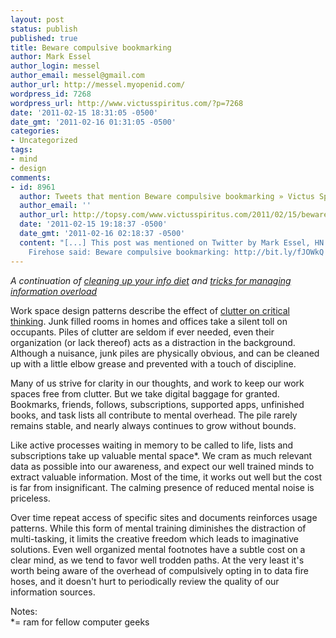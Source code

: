 ```yaml
---
layout: post
status: publish
published: true
title: Beware compulsive bookmarking
author: Mark Essel
author_login: messel
author_email: messel@gmail.com
author_url: http://messel.myopenid.com/
wordpress_id: 7268
wordpress_url: http://www.victusspiritus.com/?p=7268
date: '2011-02-15 18:31:05 -0500'
date_gmt: '2011-02-16 01:31:05 -0500'
categories:
- Uncategorized
tags:
- mind
- design
comments:
- id: 8961
  author: Tweets that mention Beware compulsive bookmarking » Victus Spiritus -- Topsy.com
  author_email: ''
  author_url: http://topsy.com/www.victusspiritus.com/2011/02/15/beware-compulsive-bookmarking/?utm_source=pingback&amp;utm_campaign=L2
  date: '2011-02-15 19:18:37 -0500'
  date_gmt: '2011-02-16 02:18:37 -0500'
  content: "[...] This post was mentioned on Twitter by Mark Essel, HN Firehose. HN
    Firehose said: Beware compulsive bookmarking: http://bit.ly/fJOWkQ [...]"
---
```

<p><em>A continuation of <a href="http://victusfate.github.io/victusspiritus/uncategorized/2009/12/27/clean-up-your-info-diet-how-to-curate-your-input-stream/">cleaning up your info diet</a> and <a href="http://victusfate.github.io/victusspiritus/uncategorized/2011/01/18/tricks-for-managing-information-overload/">tricks for managing information overload</a></em></p>
<p>Work space design patterns describe the effect of <a href="http://www.joelonsoftware.com/articles/BionicOffice.html">clutter on critical thinking</a>. Junk filled rooms in homes and offices take a silent toll on occupants. Piles of clutter are seldom if ever needed, even their organization (or lack thereof) acts as a distraction in the background. Although a nuisance, junk piles are physically obvious, and can be cleaned up with a little elbow grease and prevented with a touch of discipline.</p>
<p>Many of us strive for clarity in our thoughts, and work to keep our work spaces free from clutter. But we take digital baggage for granted. Bookmarks, friends, follows, subscriptions, supported apps, unfinished books, and task lists all contribute to mental overhead. The pile rarely remains stable, and nearly always continues to grow without bounds.</p>
<p>Like active processes waiting in memory to be called to life, lists and subscriptions take up valuable mental space*. We cram as much relevant data as possible into our awareness, and expect our well trained minds to extract valuable information. Most of the time, it works out well but the cost is far from insignificant. The calming presence of reduced mental noise is priceless.</p>
<p>Over time repeat access of specific sites and documents reinforces usage patterns. While this form of mental training diminishes the distraction of multi-tasking, it limits the creative freedom which leads to imaginative solutions. Even well organized mental footnotes have a subtle cost on a clear mind, as we tend to favor well trodden paths. At the very least it's worth being aware of the overhead of compulsively opting in to data fire hoses, and it doesn't hurt to periodically review the quality of our information sources.</p>
<p>Notes:<br />
*= ram for fellow computer geeks</p>
